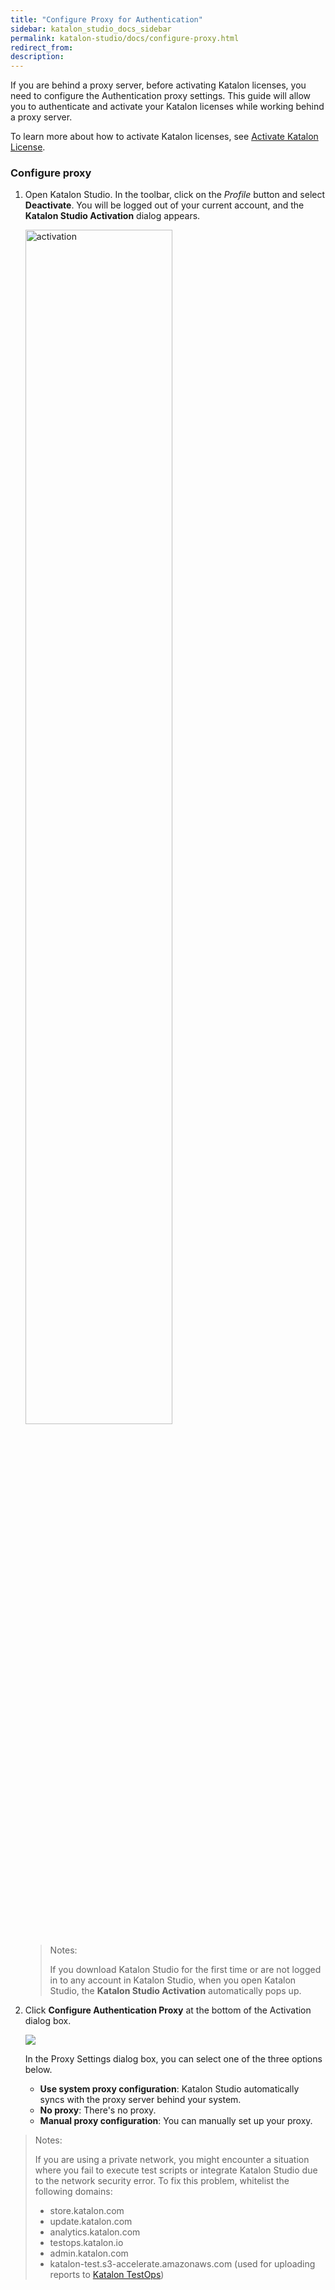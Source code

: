 ```yaml
---
title: "Configure Proxy for Authentication"
sidebar: katalon_studio_docs_sidebar
permalink: katalon-studio/docs/configure-proxy.html
redirect_from:
description:
---
```


If you are behind a proxy server, before activating Katalon licenses, you need to configure the Authentication proxy settings. This guide will allow you to authenticate and activate your Katalon licenses while working behind a proxy server.

To learn more about how to activate Katalon licenses, see [Activate Katalon License](https://docs.katalon.com/katalon-studio/docs/activate-license.html).

### Configure proxy

1. Open Katalon Studio. In the toolbar, click on the _Profile_ button and select **Deactivate**. You will be logged out of your current account, and the **Katalon Studio Activation** dialog appears.

    <img src="https://github.com/katalon-studio/docs-images/raw/master/katalon-studio/docs/activate-KSE/activation.png" alt="activation" width=70%>

    > Notes:
    >
    > If you download Katalon Studio for the first time or are not logged in to any account in Katalon Studio, when you open Katalon Studio, the **Katalon Studio Activation** automatically pops up.

2. Click **Configure Authentication Proxy** at the bottom of the Activation dialog box.

    <img src="https://github.com/katalon-studio/docs-images/raw/master/katalon-studio/docs/proxy-preferences/config-proxy-activation.png" width="">

    In the Proxy Settings dialog box, you can select one of the three options below.

    * **Use system proxy configuration**: Katalon Studio automatically syncs with the proxy server behind your system.
    * **No proxy**: There's no proxy.
    * **Manual proxy configuration**: You can manually set up your proxy.

> Notes:
>
> If you are using a private network, you might encounter a situation where you fail to execute test scripts or integrate Katalon Studio due to the network security error. To fix this problem, whitelist the following domains:
>
> * store.katalon.com
> * update.katalon.com
> * analytics.katalon.com
> * testops.katalon.io
> * admin.katalon.com
> * katalon-test.s3-accelerate.amazonaws.com (used for uploading reports to [Katalon TestOps](https://analytics.katalon.com))